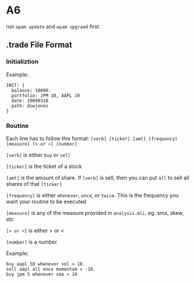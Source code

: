 # A6

run `opam update` and `opam upgraed` first

## .trade File Format

### Initializtion

Example:

```
INIT: {
  balance: 10000.
  portfolio: JPM 10, AAPL 10
  date: 20090318
  path: dowjones
}
```

### Routine

Each line has to follow this format: `[verb] [ticker] [amt] [frequency] [measure] [> or <] [number]`

`[verb]` is either `buy` or `sell`

`[ticker]` is the ticket of a stock

`[amt]` is the amount of share. If `[verb]` is sell, then you can put `all` to sell all shares of that `[ticker]`

`[frequency]` is either `whenever`, `once`, or `twice`. This is the frequency you want your routine to be executed

`[measure]` is any of the measure provided in `analysis.mli`. eg. sma, skew, etc

`[> or <]` is either > or <

`[number]` is a number

Example:

```
buy aapl 50 whenever vol > 10.
sell aapl all once momentum < -10.
buy jpm 5 whenever sma > 10
```
